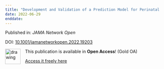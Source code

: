 ```yaml
---
title: "Development and Validation of a Prediction Model for Perinatal Arterial Ischemic Stroke in Term Neonates"
date: 2022-06-29
enddate:
---
```


Published in: *JAMA Network Open*

DOI: [10.1001/jamanetworkopen.2022.19203](https://doi.org/10.1001/jamanetworkopen.2022.19203)

<img src="https://upload.wikimedia.org/wikipedia/commons/thumb/7/77/Open_Access_logo_PLoS_transparent.svg/800px-Open_Access_logo_PLoS_transparent.svg.png" alt="drawing" width="50" align="left"/> &nbsp;&nbsp;&nbsp;This publication is available in **Open Access**! (Gold OA)

&nbsp;&nbsp;&nbsp;<a href="https://jamanetwork.com/journals/jamanetworkopen/articlepdf/2793776/srivastava_2022_oi_220554_1655908715.19543.pdf">Access it freely here</a>

